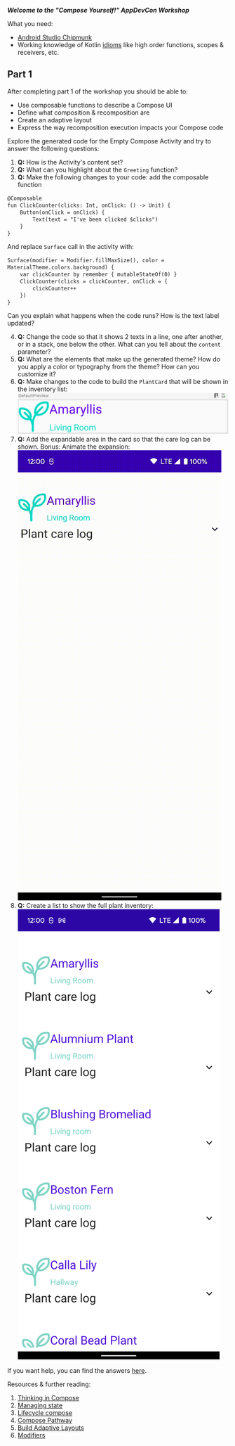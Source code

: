 ***Welcome to the "Compose Yourself!" AppDevCon Workshop***

What you need:

- [Android Studio Chipmunk](https://developer.android.com/studio/)
- Working knowledge of Kotlin [idioms](https://developer.android.com/jetpack/compose/kotlin) like
  high order functions, scopes & receivers, etc.

## Part 1

After completing part 1 of the workshop you should be able to:

- Use composable functions to describe a Compose UI
- Define what composition & recomposition are
- Create an adaptive layout
- Express the way recomposition execution impacts your Compose code

Explore the generated code for the Empty Compose Activity and try to answer the following questions:

1. **Q:** How is the Activity's content set?
2. **Q:** What can you highlight about the `Greeting` function?
3. **Q:** Make the following changes to your code: add the composable function

```
@Composable
fun ClickCounter(clicks: Int, onClick: () -> Unit) {
    Button(onClick = onClick) {
        Text(text = "I've been clicked $clicks")
    }
}
```

And replace `Surface` call in the activity with:

```
Surface(modifier = Modifier.fillMaxSize(), color = MaterialTheme.colors.background) {
    var clickCounter by remember { mutableStateOf(0) }
    ClickCounter(clicks = clickCounter, onClick = {
        clickCounter++
    })
}
```

Can you explain what happens when the code runs? How is the text label updated?

4. **Q:** Change the code so that it shows 2 texts in a line, one after another, or in a stack, one
   below the other. What can you tell about the `content` parameter?
5. **Q:** What are the elements that make up the generated theme? How do you apply a color or
   typography from the theme? How can you customize it?
6. **Q:** Make changes to the code to build the `PlantCard` that will be shown in the inventory
   list: ![layout](media/plantcard_01.png)
7. **Q:** Add the expandable area in the card so that the care log can be shown. Bonus: Animate the
   expansion: ![layout](media/plantcard_02.gif)
8. **Q:** Create a list to show the full plant inventory: ![layout](media/plantcard_03.png)

If you want help, you can find the answers [here](ANSWERS.md).

Resources & further reading:

1. [Thinking in Compose](https://developer.android.com/jetpack/compose/mental-model)
2. [Managing state](https://developer.android.com/jetpack/compose/state)
3. [Lifecycle compose](https://developer.android.com/jetpack/compose/lifecycle)
4. [Compose Pathway](https://developer.android.com/courses/pathways/compose)
5. [Build Adaptive Layouts](https://developer.android.com/jetpack/compose/layouts/adaptive)
6. [Modifiers](https://developer.android.com/jetpack/compose/modifiers)